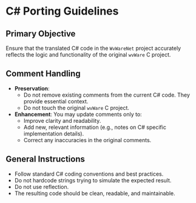 # C# Porting Guidelines

## Primary Objective
Ensure that the translated C# code in the `WvWareNet` project accurately reflects the logic and functionality of the original `wvWare` C project.

## Comment Handling
- **Preservation**: 
    - Do not remove existing comments from the current C# code. They provide essential context.
    - Do not touch the original `wvWare` C project.
- **Enhancement**: You may update comments only to:
    - Improve clarity and readability.
    - Add new, relevant information (e.g., notes on C# specific implementation details).
    - Correct any inaccuracies in the original comments.

## General Instructions
- Follow standard C# coding conventions and best practices.
- Do not hardcode strings trying to simulate the expected result.
- Do not use reflection.
- The resulting code should be clean, readable, and maintainable.

